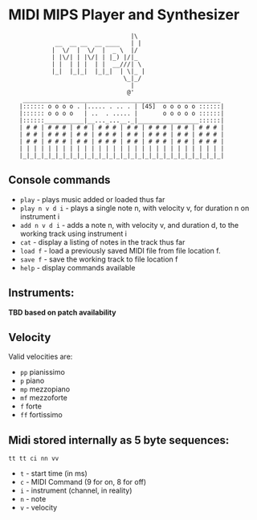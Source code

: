 # MIDI MIPS Player and Synthesizer

```
                                  |\
             __  __ __  __ ____   | |
            |  \/  |  \/  |  _ \  |/
            | |\/| | |\/| | |_) |/|_ 
            | |  | | |  | |  __///| \
            |_|  |_|_|  |_|_|  | \|_ |
			                    \_|_/
								  |
							     @'
    _______________________________________________________
   |:::::: o o o o . |..... . .. . | [45]  o o o o o ::::::|
   |:::::: o o o o   | ..  . ..... |       o o o o o ::::::|
   |::::::___________|__..._...__._|_________________::::::|
   | # # | # # # | # # | # # # | # # | # # # | # # | # # # |
   | # # | # # # | # # | # # # | # # | # # # | # # | # # # |
   | # # | # # # | # # | # # # | # # | # # # | # # | # # # |
   | | | | | | | | | | | | | | | | | | | | | | | | | | | | |
   |_|_|_|_|_|_|_|_|_|_|_|_|_|_|_|_|_|_|_|_|_|_|_|_|_|_|_|_|
```

## Console commands

- `play` - plays music added or loaded thus far
- `play n v d i` - plays a single note n, with velocity v, for duration n on instrument i
- `add n v d i` - adds a note n, with velocity v, and duration d, to the working track using instrument i
- `cat` - display a listing of notes in the track thus far
- `load f` - load a previously saved MIDI file from file location f.
- `save f` - save the working track to file location f
- `help` - display commands available


## Instruments:

**TBD based on patch availability**


## Velocity

Valid velocities are:

- `pp` pianissimo
- `p` piano
- `mp` mezzopiano
- `mf` mezzoforte
- `f` forte
- `ff` fortissimo

## Midi stored internally as 5 byte sequences:

```
tt tt ci nn vv
```

- `t` - start time (in ms)
- `c` - MIDI Command (9 for on, 8 for off)
- `i` - instrument (channel, in reality)
- `n` - note
- `v` - velocity
